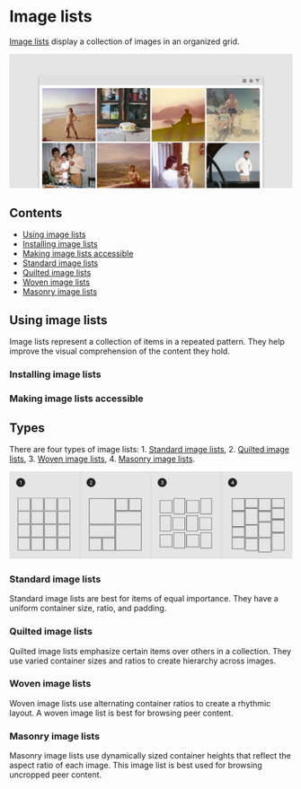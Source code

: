 <!--docs:
title: "Image lists"
layout: detail
section: components
excerpt: "Image lists display a collection of images in an organized grid."
iconId:
path: /catalog/imagelists/
-->

# Image lists

[Image lists](https://material.io/components/image-lists) display a collection of images in an organized grid.

![Image list example of a standard image list](assets/ImageList_hero.png)

## Contents

* [Using image lists](#using-image-lists)
* [Installing image lists](#installing-image-lists)
* [Making image lists accessible](#making-image-lists-accessible)
* [Standard image lists](#standard-image-lists)
* [Quilted image lists](#quilted-image-lists)
* [Woven image lists](#woven-image-lists)
* [Masonry image lists](#masonry-image-lists)

## Using image lists

Image lists represent a collection of items in a repeated pattern. They help improve the visual comprehension of the content they hold.

### Installing image lists

### Making image lists accessible

## Types

There are four types of image lists: 1\. [Standard image lists](#standard-image-lists),  2\. [Quilted image lists](#quilted-image-lists), 3\. [Woven image lists](#woven-image-lists), 4\. [Masonry image lists](#masonry-image-lists).

![Composite topography of image list types](assets/ImageList_composite.png)

### Standard image lists

Standard image lists are best for items of equal importance. They have a uniform container size, ratio, and padding.


### Quilted image lists

Quilted image lists emphasize certain items over others in a collection. They use varied container sizes and ratios to create hierarchy across images.

### Woven image lists

Woven image lists use alternating container ratios to create a rhythmic layout. A woven image list is best for browsing peer content.

### Masonry image lists

Masonry image lists use dynamically sized container heights that reflect the aspect ratio of each image. This image list is best used for browsing uncropped peer content.


